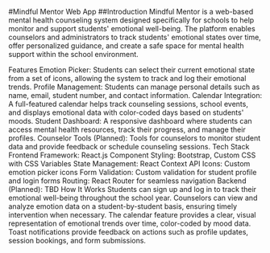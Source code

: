 #Mindful Mentor Web App
##Introduction
Mindful Mentor is a web-based mental health counseling system designed specifically for schools to help monitor and support students' emotional well-being. The platform enables counselors and administrators to track students' emotional states over time, offer personalized guidance, and create a safe space for mental health support within the school environment.

Features
Emotion Picker: Students can select their current emotional state from a set of icons, allowing the system to track and log their emotional trends.
Profile Management: Students can manage personal details such as name, email, student number, and contact information.
Calendar Integration: A full-featured calendar helps track counseling sessions, school events, and displays emotional data with color-coded days based on students' moods.
Student Dashboard: A responsive dashboard where students can access mental health resources, track their progress, and manage their profiles.
Counselor Tools (Planned): Tools for counselors to monitor student data and provide feedback or schedule counseling sessions.
Tech Stack
Frontend Framework: React.js
Component Styling: Bootstrap, Custom CSS with CSS Variables
State Management: React Context API
Icons: Custom emotion picker icons
Form Validation: Custom validation for student profile and login forms
Routing: React Router for seamless navigation
Backend (Planned): TBD
How It Works
Students can sign up and log in to track their emotional well-being throughout the school year.
Counselors can view and analyze emotion data on a student-by-student basis, ensuring timely intervention when necessary.
The calendar feature provides a clear, visual representation of emotional trends over time, color-coded by mood data.
Toast notifications provide feedback on actions such as profile updates, session bookings, and form submissions.

